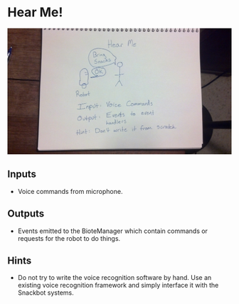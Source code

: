 # Hear Me!

<img src="ProjectHearMe.jpg" alt="Hear Me!" style="width: 1024px;"/>


## Inputs

 * Voice commands from microphone.

## Outputs

 * Events emitted to the BioteManager which contain commands or requests
   for the robot to do things.

## Hints

 * Do not try to write the voice recognition software by hand.  Use an existing
   voice recognition framework and simply interface it with the Snackbot
   systems.
